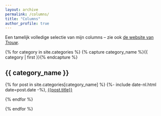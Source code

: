 ```yaml
---
layout: archive
permalink: /columns/
title: "Columns"
author_profile: true
---
```


Een tamelijk volledige selectie van mijn columns – zie ook [de website van _Trouw_](https://www.trouw.nl/auteur/hieke-huistra).


{% for category in site.categories %}
{% capture category_name %}{{ category | first }}{% endcapture %}
## {{ category_name }}

{% for post in site.categories[category_name] %}
{%- include date-nl.html date=post.date -%}, [{{post.title}}]({{post.url}})

{% endfor %}

{% endfor %}
